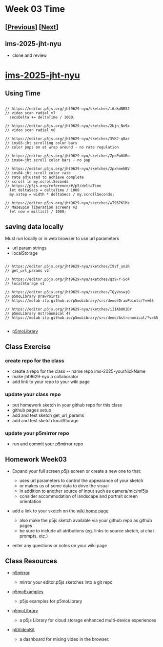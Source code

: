 # Week 03 Time

## [[Previous](./02_code.md)] [[Next](./04_video.md)]

## ims-2025-jht-nyu

- clone and review

# [ims-2025-jht-nyu](https://github.com/jht9629-nyu/ims-2025-jht-nyu.git)

## Using Time

```

// https://editor.p5js.org/jht9629-nyu/sketches/i6akdNRS2
// video scan radial v7
  secsDelta += deltaTime / 1000;

// https://editor.p5js.org/jht9629-nyu/sketches/2bjn_Nn9x
// video scan radial v8

// https://editor.p5js.org/jht9629-nyu/sketches/3VKJ-q8ar
// ims03-jht scrolling color bars
// color pops on at wrap around - no rate regulation

// https://editor.p5js.org/jht9629-nyu/sketches/ZpoPuHXRo
// ims04-jht scroll color bars - no pop

// https://editor.p5js.org/jht9629-nyu/sketches/2pxhnehBV
// ims04-jht scroll color rate
// rate adjusted to achieve complete
// scroll in my.scrollSeconds
// https://p5js.org/reference/#/p5/deltaTime
  let deltaSecs = deltaTime / 1000
  my.xstep = width * deltaSecs / my.scrollSeconds;

// https://editor.p5js.org/jht9629-nyu/sketches/wT957KlMz
// MazeSpin liberation screens v2
  let now = millis() / 1000;

```

## saving data locally

Must run locally or in web browser to use url parameters

- url param strings
- localStorage

```

// https://editor.p5js.org/jht9629-nyu/sketches/I9vT_uniR
// get_url_params v2

// https://editor.p5js.org/jht9629-nyu/sketches/qz9-Y-Sc4
// localStorage v1

// https://editor.p5js.org/jht9629-nyu/sketches/TQyVoswjQ
// p5moLibrary DrawPoints
// https://molab-itp.github.io/p5moLibrary/src/demo/DrawPoints/?v=65

// https://editor.p5js.org/jht9629-nyu/sketches/iIIAb8KIDr
// p5moLibrary Astronomical 47
// https://molab-itp.github.io/p5moLibrary/src/demo/Astronomical/?v=65


```

- [p5moLibrary](https://github.com/molab-itp/p5moLibrary)

## Class Exercise

### create repo for the class

- create a repo for the class
  -- name repo ims-2025-yourNickName
- make jht9629-nyu a collaborator
- add link to your repo to your wiki page

### update your class repo

- put homework sketch in your github repo for this class
- github pages setup
- add and test sketch get_url_params
- add and test sketch localStorage

### update your p5mirror repo

- run and commit your p5mirror repo

## Homework Week03

- Expand your full screen p5js screen or create a new one to that:

  - uses url parameters to control the appearance of your sketch
  - or makes us of some data to drive the visual
  - in addition to another source of input such as camera/mic/ml5js
  - consider accommodation of landscape and portrait screen orientation

- add a link to your sketch on the [wiki home page](https://github.com/p5videoKit/IM-Screens-2025-03-ima/wiki#week-03-homework)

  - also make the p5js sketch available via your github repo as github pages
  - be sure to include all atributions (eg. links to source sketch, ai chat prompts, etc.)

- enter any questions or notes on your wiki page

<!-- ## nodejs setup

[https://nodejs.org/en/download](https://nodejs.org/en/download)

 -->

## Class Resources

- [p5mirror](https://github.com/molab-itp/p5mirror)

  - mirror your editor.p5js sketches into a git repo

- [p5moExamples](https://github.com/molab-itp/p5moExamples)

  - p5js examples for p5moLibrary

- [p5moLibrary](https://github.com/molab-itp/p5moLibrary)

  - a p5js Library for cloud storage enhanced multi-device experiences

- [p5VideoKit](https://github.com/molab-itp/p5videoKit)
  - a dashboard for mixing video in the browser.
